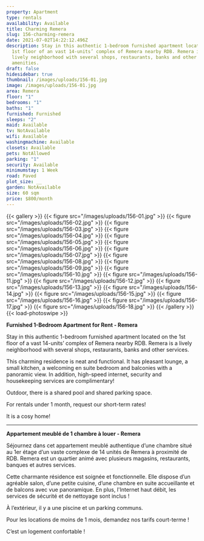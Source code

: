 ```yaml
---
property: Apartment
type: rentals
availability: Available
title: Charming Remera
slug: 156-charming-remera
date: 2021-07-02T14:22:12.496Z
description: Stay in this authentic 1-bedroom furnished apartment located on the
  1st floor of an vast 14-units’ complex of Remera nearby RDB. Remera is a
  lively neighborhood with several shops, restaurants, banks and other
  amenities.
draft: false
hidesidebar: true
thumbnail: /images/uploads/156-01.jpg
image: /images/uploads/156-01.jpg
area: Remera
floor: "1"
bedrooms: "1"
baths: "1"
furnished: Furnished
sleeps: "2"
maid: Available
tv: NotAvailable
wifi: Available
washingmachine: Available
closets: Available
pets: NotAllowed
parking: "1"
security: Available
minimumstay: 1 Week
road: Paved
plot_size: __
garden: NotAvailable
size: 60 sqm
price: $800/month
---
```

{{< gallery >}}
{{< figure src="/images/uploads/156-01.jpg" >}}
{{< figure src="/images/uploads/156-02.jpg" >}}
{{< figure src="/images/uploads/156-03.jpg" >}}
{{< figure src="/images/uploads/156-04.jpg" >}}
{{< figure src="/images/uploads/156-05.jpg" >}}
{{< figure src="/images/uploads/156-06.jpg" >}}
{{< figure src="/images/uploads/156-07.jpg" >}}
{{< figure src="/images/uploads/156-08.jpg" >}}
{{< figure src="/images/uploads/156-09.jpg" >}}
{{< figure src="/images/uploads/156-10.jpg" >}}
{{< figure src="/images/uploads/156-11.jpg" >}}
{{< figure src="/images/uploads/156-12.jpg" >}}
{{< figure src="/images/uploads/156-13.jpg" >}}
{{< figure src="/images/uploads/156-14.jpg" >}}
{{< figure src="/images/uploads/156-15.jpg" >}}
{{< figure src="/images/uploads/156-16.jpg" >}}
{{< figure src="/images/uploads/156-17.jpg" >}}
{{< figure src="/images/uploads/156-18.jpg" >}}
{{< /gallery >}}
{{< load-photoswipe >}}

**Furnished 1-Bedroom Apartment for Rent - Remera**

Stay in this authentic 1-bedroom furnished apartment located on the 1st floor of a vast 14-units’ complex of Remera nearby RDB. Remera is a lively neighborhood with several shops, restaurants, banks and other services.

This charming residence is neat and functional. It has pleasant lounge, a small kitchen, a welcoming en suite bedroom and balconies with a panoramic view. In addition, high-speed internet, security and housekeeping services are complimentary!

Outdoor, there is a shared pool and shared parking space.

 For rentals under 1 month, request our short-term rates!

It is a cosy home! 

- - -

**Appartement meublé de 1 chambre à louer - Remera**

Séjournez dans cet appartement meublé authentique d’une chambre situé au 1er étage d’un vaste complexe de 14 unités de Remera à proximité de RDB. Remera est un quartier animé avec plusieurs magasins, restaurants, banques et autres services.

Cette charmante résidence est soignée et fonctionnelle. Elle dispose d’un agréable salon, d’une petite cuisine, d’une chambre en suite accueillante et de balcons avec vue panoramique. En plus, l'Internet haut débit, les services de sécurité et de nettoyage sont inclus !

À l’extérieur, il y a une piscine et un parking communs.

Pour les locations de moins de 1 mois, demandez nos tarifs court-terme !

C’est un logement confortable !